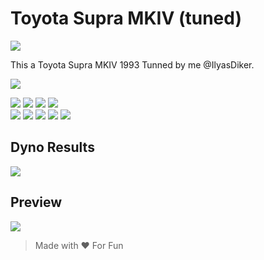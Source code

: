 # Toyota Supra MKIV (tuned)

<img src="https://i.imgur.com/1Bp7uSv.png">

This a Toyota Supra MKIV 1993 Tunned by me @IlyasDiker.

<img src="https://www.assetto-corsa.fr/media/kunena/attachments/121/logokunos.png"> 

<img src="https://img.shields.io/badge/Brand-Toyota-red"> <img src="https://img.shields.io/badge/Model-1993_Supra_MKIV-red"> <img src="https://img.shields.io/badge/Class-Street-red"> <img src="https://img.shields.io/badge/Parent-ks_toyota_supra-red"><br/>
<img src="https://img.shields.io/badge/Horsepower-1024_hp-blue"> <img src="https://img.shields.io/badge/Weight-1510_kg-blue"> <img src="https://img.shields.io/badge/Top_Speed-341_km/h-blue"> <img src="https://img.shields.io/badge/Weight-1510_kg-blue"> <img src="https://img.shields.io/badge/0--100-3.0_sec-blue">

## Dyno Results

<img src="https://i.imgur.com/FTmHmAl.png">

## Preview

<img src="https://i.imgur.com/zIXH2q0.png">

> Made with ❤ For Fun
